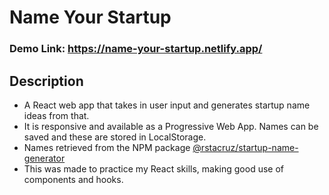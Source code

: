 # Name Your Startup

### Demo Link: https://name-your-startup.netlify.app/

## Description
- A React web app that takes in user input and generates startup name ideas from that. 
- It is responsive and available as a Progressive Web App. Names can be saved and these are stored in LocalStorage. 
- Names retrieved from the NPM package [@rstacruz/startup-name-generator](https://www.npmjs.com/package/@rstacruz/startup-name-generator)
- This was made to practice my React skills, making good use of components and hooks.

